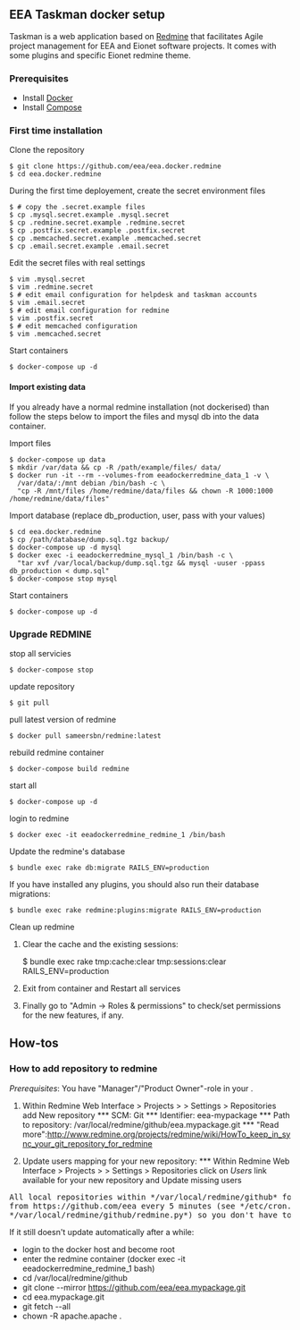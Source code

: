 ## EEA Taskman docker setup
Taskman is a web application based on [Redmine](http://www.redmine.org) that facilitates Agile project management for EEA and Eionet software projects. It comes with some plugins and specific Eionet redmine theme.

### Prerequisites

- Install [Docker](https://docs.docker.com/installation/)
- Install [Compose](https://docs.docker.com/compose/install/)

### First time installation

Clone the repository
    
    $ git clone https://github.com/eea/eea.docker.redmine
    $ cd eea.docker.redmine
    
During the first time deployement, create the secret environment files

    $ # copy the .secret.example files
    $ cp .mysql.secret.example .mysql.secret
    $ cp .redmine.secret.example .redmine.secret
    $ cp .postfix.secret.example .postfix.secret
    $ cp .memcached.secret.example .memcached.secret
    $ cp .email.secret.example .email.secret

Edit the secret files with real settings

    $ vim .mysql.secret
    $ vim .redmine.secret
    $ # edit email configuration for helpdesk and taskman accounts
    $ vim .email.secret
    $ # edit email configuration for redmine
    $ vim .postfix.secret
    $ # edit memcached configuration
    $ vim .memcached.secret
    
Start containers

    $ docker-compose up -d

#### Import existing data

If you already have a normal redmine installation (not dockerised) than follow the steps below to import the files and mysql db into the data container.

Import files
    
    $ docker-compose up data
    $ mkdir /var/data && cp -R /path/example/files/ data/
    $ docker run -it --rm --volumes-from eeadockerredmine_data_1 -v \
      /var/data/:/mnt debian /bin/bash -c \
      "cp -R /mnt/files /home/redmine/data/files && chown -R 1000:1000 /home/redmine/data/files"

Import database (replace db_production, user, pass with your values)
    
    $ cd eea.docker.redmine
    $ cp /path/database/dump.sql.tgz backup/
    $ docker-compose up -d mysql
    $ docker exec -i eeadockerredmine_mysql_1 /bin/bash -c \
      "tar xvf /var/local/backup/dump.sql.tgz && mysql -uuser -ppass db_production < dump.sql"
    $ docker-compose stop mysql
    
Start containers

    $ docker-compose up -d


### Upgrade REDMINE

stop all servicies
    
    $ docker-compose stop

update repository
    
    $ git pull

pull latest version of redmine

    $ docker pull sameersbn/redmine:latest
    
rebuild redmine container
    
    $ docker-compose build redmine

start all
    
    $ docker-compose up -d
    
login to redmine
    
    $ docker exec -it eeadockerredmine_redmine_1 /bin/bash

Update the redmine's database
    
    $ bundle exec rake db:migrate RAILS_ENV=production

If you have installed any plugins, you should also run their database migrations:

    $ bundle exec rake redmine:plugins:migrate RAILS_ENV=production

Clean up redmine

1. Clear the cache and the existing sessions:
    
    $ bundle exec rake tmp:cache:clear tmp:sessions:clear RAILS_ENV=production

2. Exit from container and Restart all services

3. Finally go to "Admin -> Roles & permissions" to check/set permissions for the new features, if any.

## How-tos
### How to add repository to redmine

*Prerequisites*: You have "Manager"/"Product Owner"-role in your <Project>.

1. Within Redmine Web Interface > Projects > <Project> > Settings > Repositories add New repository
*** SCM: Git
*** Identifier: eea-mypackage
*** Path to repository: /var/local/redmine/github/eea.mypackage.git
*** "Read more":http://www.redmine.org/projects/redmine/wiki/HowTo_keep_in_sync_your_git_repository_for_redmine

2. Update users mapping for your new repository:
*** Within Redmine Web Interface > Projects > <Project> > Settings > Repositories click on *Users* link available for your new repository and Update missing users

<pre>
All local repositories within */var/local/redmine/github* folder are synced automatically
from https://github.com/eea every 5 minutes (see */etc/cron.d/sync_git_repos* and
*/var/local/redmine/github/redmine.py*) so you don't have to add them manually on server side.
</pre>


If it still doesn't update automatically after a while:
* login to the docker host and become root
* enter the redmine container (docker exec -it eeadockerredmine_redmine_1 bash)
* cd /var/local/redmine/github
* git clone --mirror https://github.com/eea/eea.mypackage.git
* cd eea.mypackage.git
* git fetch --all
* chown -R apache.apache .
